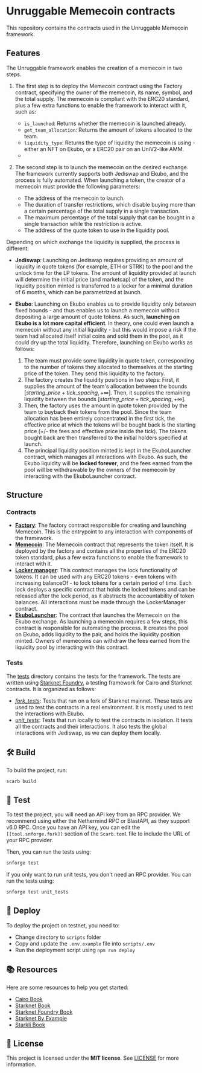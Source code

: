 # Unruggable Memecoin contracts

This repository contains the contracts used in the Unruggable Memecoin framework.

## Features

The Unruggable framework enables the creation of a memecoin in two steps.

1. The first step is to deploy the Memecoin contract using the Factory contract, specifying the owner of the memecoin, its name, symbol, and the total supply. The memecoin is compliant with the ERC20 standard, plus a few extra functions to enable the framework to interact with it, such as:

   - `is_launched`: Returns whether the memecoin is launched already.
   - `get_team_allocation`: Returns the amount of tokens allocated to the team.
   - `liquidity_type`: Returns the type of liquidity the memecoin is using - either an NFT on Ekubo, or a ERC20 pair on an UniV2-like AMM.
   -

2. The second step is to launch the memecoin on the desired exchange. The framework currently supports both Jediswap and Ekubo, and the process is fully automated.
   When launching a token, the creator of a memecoin must provide the following parameters:

   - The address of the memecoin to launch.
   - The duration of transfer restrictions, which disable buying more than a certain percentage of the total supply in a single transaction.
   - The maximum percentage of the total supply that can be bought in a single transaction while the restriction is active.
   - The address of the quote token to use in the liquidity pool.

Depending on which exchange the liquidity is supplied, the process is different:

- **Jediswap**: Launching on Jediswap requires providing an amount of liquidity in quote tokens (for example, ETH or STRK) to the pool and the unlock time for the LP tokens. The amount of liquidity provided at launch will determine the initial price (and marketcap) of the token, and the liquidity position minted is transferred to a locker for a minimal duration of 6 months, which can be parametrized at launch.

- **Ekubo**: Launching on Ekubo enables us to provide liquidity only between fixed bounds - and thus enables us to launch a memecoin without depositing a large amount of quote tokens. As such, **launching on Ekubo is a lot more capital efficient**. In theory, one could even launch a memecoin without any initial liquidity - but this would impose a risk if the team had allocated itself initial coins and sold them in the pool, as it could dry up the total liquidity. Therefore, launching on Ekubo works as follows:

  1.  The team must provide some liquidity in quote token, corresponding to the number of tokens they allocated to themselves at the starting price of the token. They send this liquidity to the factory.
  2.  The factory creates the liquidity positions in two steps: First, it supplies the amount of the team's allocation between the bounds $[starting\_price + tick\_spacing, +\infty]$. Then, it supplies the remaining liquidity between the bounds $[starting\_price + tick\_spacing, +\infty]$.
  3.  Then, the factory uses the amount in quote token provided by the team to buyback their tokens from the pool. Since the team allocation has been entirely concentrated in the first tick, the effective price at which the tokens will be bought back is the starting price (+/- the fees and effective price inside the tick). The tokens bought back are then transferred to the initial holders specified at launch.
  4.  The principal liquidity position minted is kept in the EkuboLauncher contract, which manages all interactions with Ekubo. As such, the Ekubo liquidity will be **locked forever**, and the fees earned from the pool will be withdrawable by the owners of the memecoin by interacting with the EkuboLauncher contract.

## Structure

### Contracts

- [**Factory**](contracts/src/factory/factory.cairo): The factory contract responsible for creating and launching Memecoin. This is the entrypoint to any interaction with components of the framework.
- [**Memecoin**](contracts/src/token/memecoin.cairo): The Memecoin contract that represents the token itself. It is deployed by the factory and contains all the properties of the ERC20 token standard, plus a few extra functions to enable the framework to interact with it.
- [**Locker manager**](contracts/src/locker/locker_manager.cairo): This contract manages the lock functionality of tokens. It can be used with any ERC20 tokens - even tokens with increasing balanceOf - to lock tokens for a certain period of time. Each lock deploys a specific contract that holds the locked tokens and can be released after the lock period, as it abstracts the accountability of token balances. All interactions must be made through the LockerManager contract.
- [**EkuboLauncher**](contracts/exchanges/ekubo/launcher.cairo): The contract that launches the Memecoin on the Ekubo exchange. As launching a memecoin requires a few steps, this contract is responsible for automating the process. It creates the pool on Ekubo, adds liquidity to the pair, and holds the liquidity position minted. Owners of memecoins can withdraw the fees earned from the liquidity pool by interacting with this contract.

### Tests

The [tests](contracts/src/tests) directory contains the tests for the framework. The tests are written using [Starknet Foundry](https://foundry-rs.github.io/starknet-foundry/index.html), a testing framework for Cairo and Starknet contracts. It is organized as follows:

- [_fork_tests_](contracts/src/tests/fork_tests): Tests that run on a fork of Starknet mainnet. These tests are used to test the contracts in a real environment. It is mostly used to test the interactions with Ekubo.
- [_unit_tests_](contracts/src/tests/unit_tests): Tests that run locally to test the contracts in isolation. It tests all the contracts and their interactions. It also tests the global interactions with Jediswap, as we can deploy them locally.

## 🛠️ Build

To build the project, run:

```bash
scarb build
```

## 🧪 Test

To test the project, you will need an API key from an RPC provider. We recommend using either the Nethermind RPC or BlastAPI, as they support v6.0 RPC. Once you have an API key, you can edit the `[[tool.snforge.fork]]` section of the `Scarb.toml` file to include the URL of your RPC provider.

Then, you can run the tests using:

```bash
snforge test
```

If you only want to run unit tests, you don't need an RPC provider. You can run the tests using:

```bash
snforge test unit_tests
```

## 🚀 Deploy

To deploy the project on testnet, you need to:

- Change directory to `scripts` folder
- Copy and update the `.env.example` file into `scripts/.env`
- Run the deployment script using `npm run deploy`

## 📚 Resources

Here are some resources to help you get started:

- [Cairo Book](https://book.cairo-lang.org/)
- [Starknet Book](https://book.starknet.io/)
- [Starknet Foundry Book](https://foundry-rs.github.io/starknet-foundry/)
- [Starknet By Example](https://starknet-by-example.voyager.online/)
- [Starkli Book](https://book.starkli.rs/)

## 📖 License

This project is licensed under the **MIT license**. See [LICENSE](LICENSE) for more information.
